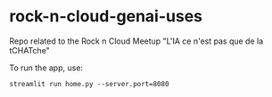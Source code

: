 # rock-n-cloud-genai-uses
Repo related to the Rock n Cloud Meetup "L'IA ce n'est pas que de la tCHATche"



To run the app, use:
```
streamlit run home.py --server.port=8080
```

